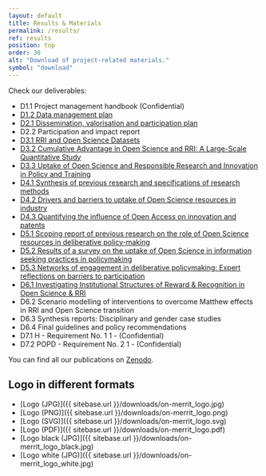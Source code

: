 ```yaml
---
layout: default
title: Results & Materials
permalink: /results/
ref: results
position: top
order: 30
alt: "Download of project-related materials."
symbol: "download"
---
```

<!-- Start editing content here -->
Check our deliverables:
* D1.1 Project management handbook (Confidential)
* [D1.2 Data management plan](https://doi.org/10.5281/zenodo.3733238)
* [D2.1 Dissemination, valorisation and participation plan](https://doi.org/10.5281/zenodo.3733274)
* D2.2 Participation and impact report
* [D3.1 RRI and Open Science Datasets](https://doi.org/10.5281/zenodo.3874586)
* [D3.2 Cumulative Advantage in Open Science and RRI: A Large-Scale Quantitative Study](https://doi.org/10.5281/zenodo.5547286)
* [D3.3 Uptake of Open Science and Responsible Research and Innovation in Policy and Training](https://doi.org/10.5281/zenodo.5604632)
* [D4.1 Synthesis of previous research and specifications of research methods](https://doi.org/10.5281/zenodo.3875017)
* [D4.2 Drivers and barriers to uptake of Open Science resources in industry](https://doi.org/10.5281/zenodo.5549761)
* [D4.3 Quantifying the influence of Open Access on innovation and patents](https://doi.org/10.5281/zenodo.5550523)
* [D5.1 Scoping report of previous research on the role of Open Science resources in deliberative
policy-making](https://doi.org/10.5281/zenodo.3875054)
* [D5.2 Results of a survey on the uptake of Open Science in information seeking practices in policymaking](https://doi.org/10.5281/zenodo.5507619)
* [D5.3 Networks of engagement in deliberative policymaking: Expert reflections on barriers to participation](https://doi.org/10.5281/zenodo.5550533)
* [D6.1 Investigating Institutional Structures of Reward & Recognition in Open Science & RRI](https://doi.org/10.5281/zenodo.5552196)
* D6.2 Scenario modelling of interventions to overcome Matthew effects in RRI and Open Science transition
* D6.3 Synthesis reports: Disciplinary and gender case studies
* D6.4 Final guidelines and policy recommendations
* D7.1 H - Requirement No. 1 1 - (Confidential)
* D7.2 POPD - Requirement No. 2 1 - (Confidential)

You can find all our publications on [Zenodo](https://zenodo.org/communities/on-merrit/).

## Logo in different formats

* [Logo (JPG)]({{ sitebase.url }}/downloads/on-merrit_logo.jpg)  
* [Logo (PNG)]({{ sitebase.url }}/downloads/on-merrit_logo.png)
* [Logo (SVG)]({{ sitebase.url }}/downloads/on-merrit_logo.svg)  
* [Logo (PDF)]({{ sitebase.url }}/downloads/on-merrit_logo.pdf) 
* [Logo black (JPG)]({{ sitebase.url }}/downloads/on-merrit_logo_black.jpg)  
* [Logo white (JPG)]({{ sitebase.url }}/downloads/on-merrit_logo_white.jpg)  
